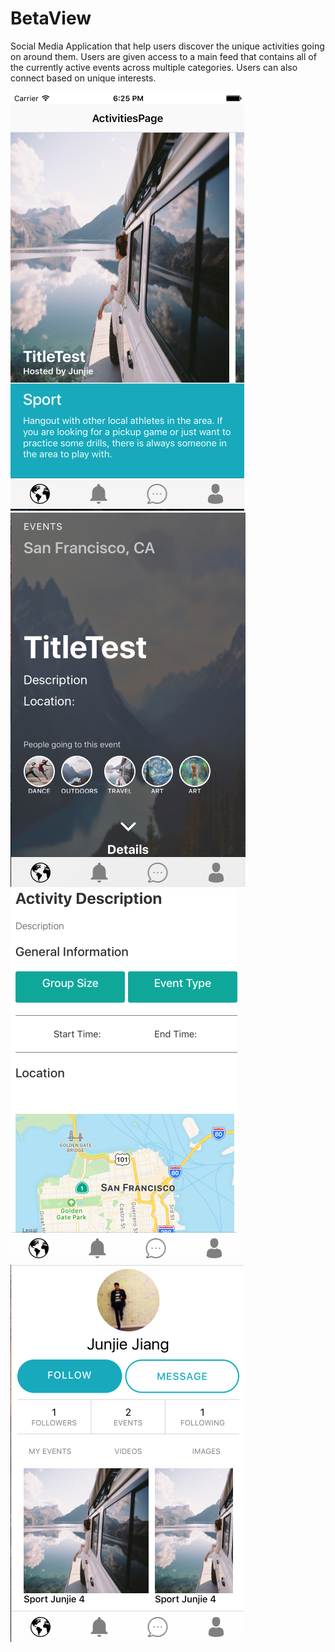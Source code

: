 # BetaView

Social Media Application that help users discover the unique activities going on around them. Users are given access to a main feed that contains all of the currently active events across multiple categories. Users can also connect based on unique interests.

![](./images/ActivitySearch.png)
![](./images/ActivityTitlePage.png)
![](./images/ActivityDescription.png)
![](./images/ProfilePage.png)
